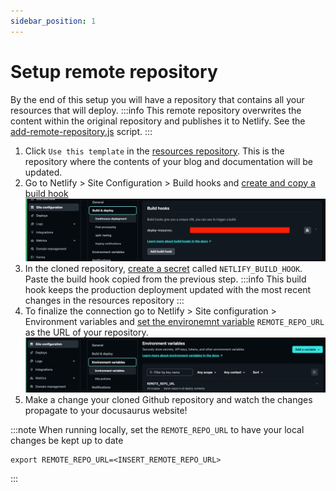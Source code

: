 ```yaml
---
sidebar_position: 1
---
```


# Setup remote repository
By the end of this setup you will have a repository that contains all your resources that will deploy.
:::info
This remote repository overwrites the content within the original repository and publishes it to Netlify. See the [add-remote-repository.js](https://github.com/devtodollars/startup-boilerplate/blob/main/docusaurus/add-remote-resources.js) script.
:::
1. Click `Use this template` in the [resources repository](https://github.com/devtodollars/resources). This is the repository where the contents of your blog and documentation will be updated.
2. Go to Netlify > Site Configuration > Build hooks and [create and copy a build hook](https://docs.netlify.com/configure-builds/build-hooks/)
![](../assets/netlify-build-hook.png)
3. In the cloned repository, [create a secret](https://docs.github.com/en/actions/security-guides/using-secrets-in-github-actions#creating-secrets-for-a-repository) called `NETLIFY_BUILD_HOOK`. Paste the build hook copied from the previous step. 
:::info
This build hook keeps the production deployment updated with the most recent changes in the resources repository
:::
4. To finalize the connection go to Netlify > Site configuration > Environment variables and [set the environemnt variable](https://docs.netlify.com/environment-variables/get-started/#create-environment-variables) `REMOTE_REPO_URL` as the URL of your repository.
![](../assets/netlify-env-vars.png)
5. Make a change your cloned Github repository and watch the changes propagate to your docusaurus website!

:::note
When running locally, set the `REMOTE_REPO_URL` to have your local changes be kept up to date
```
export REMOTE_REPO_URL=<INSERT_REMOTE_REPO_URL>
```
:::
